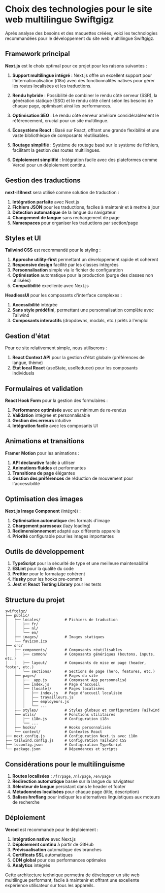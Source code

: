 # Choix des technologies pour le site web multilingue Swiftgigz

Après analyse des besoins et des maquettes créées, voici les technologies recommandées pour le développement du site web multilingue Swiftgigz.

## Framework principal

**Next.js** est le choix optimal pour ce projet pour les raisons suivantes :

1. **Support multilingue intégré** : Next.js offre un excellent support pour l'internationalisation (i18n) avec des fonctionnalités natives pour gérer les routes localisées et les traductions.

2. **Rendu hybride** : Possibilité de combiner le rendu côté serveur (SSR), la génération statique (SSG) et le rendu côté client selon les besoins de chaque page, optimisant ainsi les performances.

3. **Optimisation SEO** : Le rendu côté serveur améliore considérablement le référencement, crucial pour un site multilingue.

4. **Écosystème React** : Basé sur React, offrant une grande flexibilité et une vaste bibliothèque de composants réutilisables.

5. **Routage simplifié** : Système de routage basé sur le système de fichiers, facilitant la gestion des routes multilingues.

6. **Déploiement simplifié** : Intégration facile avec des plateformes comme Vercel pour un déploiement continu.

## Gestion des traductions

**next-i18next** sera utilisé comme solution de traduction :

1. **Intégration parfaite** avec Next.js
2. **Fichiers JSON** pour les traductions, faciles à maintenir et à mettre à jour
3. **Détection automatique** de la langue du navigateur
4. **Changement de langue** sans rechargement de page
5. **Namespaces** pour organiser les traductions par section/page

## Styles et UI

**Tailwind CSS** est recommandé pour le styling :

1. **Approche utility-first** permettant un développement rapide et cohérent
2. **Responsive design** facilité par les classes intégrées
3. **Personnalisation** simple via le fichier de configuration
4. **Optimisation** automatique pour la production (purge des classes non utilisées)
5. **Compatibilité** excellente avec Next.js

**HeadlessUI** pour les composants d'interface complexes :

1. **Accessibilité** intégrée
2. **Sans style prédéfini**, permettant une personnalisation complète avec Tailwind
3. **Composants interactifs** (dropdowns, modals, etc.) prêts à l'emploi

## Gestion d'état

Pour ce site relativement simple, nous utiliserons :

1. **React Context API** pour la gestion d'état globale (préférences de langue, thème)
2. **État local React** (useState, useReducer) pour les composants individuels

## Formulaires et validation

**React Hook Form** pour la gestion des formulaires :

1. **Performance optimisée** avec un minimum de re-rendus
2. **Validation** intégrée et personnalisable
3. **Gestion des erreurs** intuitive
4. **Intégration facile** avec les composants UI

## Animations et transitions

**Framer Motion** pour les animations :

1. **API déclarative** facile à utiliser
2. **Animations fluides** et performantes
3. **Transitions de page** élégantes
4. **Gestion des préférences** de réduction de mouvement pour l'accessibilité

## Optimisation des images

**Next.js Image Component** (intégré) :

1. **Optimisation automatique** des formats d'image
2. **Chargement paresseux** (lazy loading)
3. **Redimensionnement** adapté aux différents appareils
4. **Priorité** configurable pour les images importantes

## Outils de développement

1. **TypeScript** pour la sécurité de type et une meilleure maintenabilité
2. **ESLint** pour la qualité du code
3. **Prettier** pour le formatage cohérent
4. **Husky** pour les hooks pre-commit
5. **Jest** et **React Testing Library** pour les tests

## Structure du projet

```
swiftgigz/
├── public/
│   ├── locales/           # Fichiers de traduction
│   │   ├── fr/
│   │   ├── nl/
│   │   └── en/
│   ├── images/            # Images statiques
│   └── favicon.ico
├── src/
│   ├── components/        # Composants réutilisables
│   │   ├── common/        # Composants génériques (boutons, inputs, etc.)
│   │   ├── layout/        # Composants de mise en page (header, footer, etc.)
│   │   └── sections/      # Sections de page (hero, features, etc.)
│   ├── pages/             # Pages du site
│   │   ├── _app.js        # Composant App personnalisé
│   │   ├── index.js       # Page d'accueil
│   │   ├── [locale]/      # Pages localisées
│   │   │   ├── index.js   # Page d'accueil localisée
│   │   │   ├── travailleurs.js
│   │   │   ├── employeurs.js
│   │   │   └── ...
│   ├── styles/            # Styles globaux et configurations Tailwind
│   ├── utils/             # Fonctions utilitaires
│   │   ├── i18n.js        # Configuration i18n
│   │   └── ...
│   ├── hooks/             # Hooks personnalisés
│   └── context/           # Contextes React
├── next.config.js         # Configuration Next.js avec i18n
├── tailwind.config.js     # Configuration Tailwind CSS
├── tsconfig.json          # Configuration TypeScript
└── package.json           # Dépendances et scripts
```

## Considérations pour le multilinguisme

1. **Routes localisées** : `/fr/page`, `/nl/page`, `/en/page`
2. **Redirection automatique** basée sur la langue du navigateur
3. **Sélecteur de langue** persistant dans le header et footer
4. **Métadonnées localisées** pour chaque page (title, description)
5. **Balises hreflang** pour indiquer les alternatives linguistiques aux moteurs de recherche

## Déploiement

**Vercel** est recommandé pour le déploiement :

1. **Intégration native** avec Next.js
2. **Déploiement continu** à partir de GitHub
3. **Prévisualisation** automatique des branches
4. **Certificats SSL** automatiques
5. **CDN global** pour des performances optimales
6. **Analytics** intégrés

Cette architecture technique permettra de développer un site web multilingue performant, facile à maintenir et offrant une excellente expérience utilisateur sur tous les appareils.
